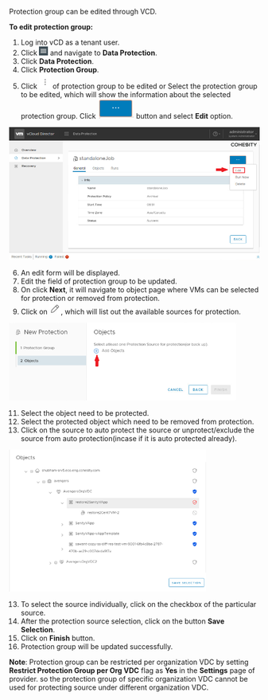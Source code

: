 Protection group can be edited through VCD. 

**To edit protection group:**

1. Log into vCD as a tenant user.
2. Click ![](images/hamburger_menu.png) and navigate to **Data Protection**.
3. Click **Data Protection**.
4. Click **Protection Group**.
5. Click ![](images/vertical_ellipsis.png) of protection group to be edited
or
Select the protection group to be edited, which will show the information about the selected protection group. Click ![](images/horizontal_ellipsis.png) button and select **Edit** option.
<img src="images/edit_protectionGroup.png" style="zoom:60%;" />

6. An edit form will be displayed.
7. Edit the field of protection group to be updated.
9. On click **Next**, it will navigate to object page where VMs can be selected for protection or removed from protection.
10. Click on ![](images/pencilIcon.png), which will list out the available sources for protection.
<img src="images/addObject_protectionGroup.png" style="zoom:60%;" />

11. Select the object need to be protected.
12. Select the protected object which need to be removed from protection.
13. Click on the source to auto protect the source or unprotect/exclude the source from auto protection(incase if it is auto protected already).
<img src="images/selectSource_protectionGroup.png" style="zoom:60%;" />

13. To select the source individually, click on the checkbox of the particular source.
14. After the protection source selection, click on the button **Save Selection**.
15. Click on **Finish** button.
16. Protection group will be updated successfully.

   **Note**: Protection group can be restricted per organization VDC by setting **Restrict Protection Group per Org VDC** flag as **Yes** in the **Settings** page of provider. so the protection group of specific organization VDC cannot be used for protecting source under different organization VDC. <br/>